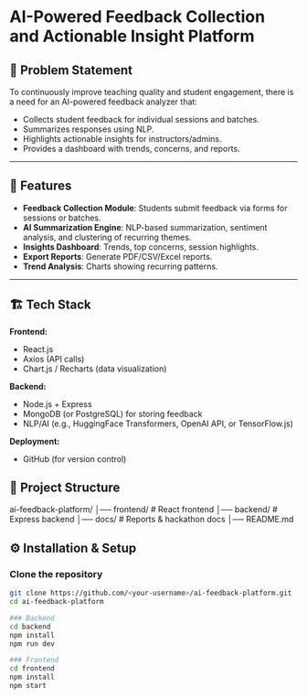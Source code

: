 # AI-Powered Feedback Collection and Actionable Insight Platform

## 🚀 Problem Statement
To continuously improve teaching quality and student engagement, there is a need for an AI-powered feedback analyzer that:
- Collects student feedback for individual sessions and batches.
- Summarizes responses using NLP.
- Highlights actionable insights for instructors/admins.
- Provides a dashboard with trends, concerns, and reports.

---

## 📌 Features
- **Feedback Collection Module**: Students submit feedback via forms for sessions or batches.
- **AI Summarization Engine**: NLP-based summarization, sentiment analysis, and clustering of recurring themes.
- **Insights Dashboard**: Trends, top concerns, session highlights.
- **Export Reports**: Generate PDF/CSV/Excel reports.
- **Trend Analysis**: Charts showing recurring patterns.

---

## 🏗️ Tech Stack
**Frontend:**
- React.js  
- Axios (API calls)  
- Chart.js / Recharts (data visualization)  

**Backend:**
- Node.js + Express  
- MongoDB (or PostgreSQL) for storing feedback  
- NLP/AI (e.g., HuggingFace Transformers, OpenAI API, or TensorFlow.js)  

**Deployment:**
- GitHub (for version control)  

## 📂 Project Structure 
ai-feedback-platform/
│── frontend/ # React frontend
│── backend/ # Express backend
│── docs/ # Reports & hackathon docs
│── README.md

## ⚙️ Installation & Setup

### Clone the repository
```bash
git clone https://github.com/<your-username>/ai-feedback-platform.git
cd ai-feedback-platform

### Backend
cd backend
npm install
npm run dev

### Frontend
cd frontend
npm install
npm start


